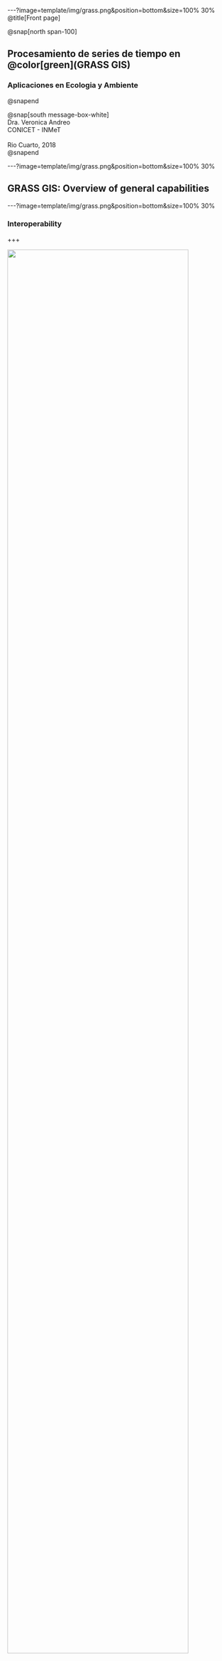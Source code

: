 ---?image=template/img/grass.png&position=bottom&size=100% 30%
@title[Front page]

@snap[north span-100]
<br>
<h2>Procesamiento de series de tiempo en @color[green](GRASS GIS)</h2>
<h3>Aplicaciones en Ecologia y Ambiente</h3>
@snapend

@snap[south message-box-white]
<br>Dra. Veronica Andreo<br>CONICET - INMeT<br><br>Rio Cuarto, 2018<br>
@snapend

---?image=template/img/grass.png&position=bottom&size=100% 30%

## GRASS GIS: Overview of general capabilities

---?image=template/img/grass.png&position=bottom&size=100% 30%

### Interoperability

+++

<img src="assets/img/grass_database_vs_geodata.png" width="90%">

+++
@title[Import/Export]

@snap[north span-100]
Modules for import/export of raster maps
@snapend

@snap[west span-50]
<img src="assets/img/File_raster_import.png">
@snapend

@snap[east span-50]
<img src="assets/img/File_raster_export.png">
@snapend

---?image=template/img/grass.png&position=bottom&size=100% 30%

### Raster data processing

+++

@snap[north span-100]
Raster menu
@snapend

@snap[west span-50]
<br>
<img src="assets/img/Raster_menu.png">
@snapend

@snap[east span-50]
Most of these will work with:
@ul[](false)
- Raster data: DEM, land cover, climatic maps...
- Imagery data: Landsat, MODIS, SPOT, QuickBird...
@ulend
@snapend

@snap[south span-100]
[Raster processing](https://grass.osgeo.org/grass74/manuals/rasterintro.html) manual
@snapend

+++

@snap[north span-100]
Resampling
@snapend

@snap[west span-50]
<img src="assets/img/Raster_resample_options.png">
@snapend

@snap[east span-50]
@ul[](false)
- [r.resamp.interp](https://grass.osgeo.org/grass74/manuals/r.resamp.interp.html): Resamples raster map to a finer grid using interpolation (nearest, bilinear, bicubic)
- [r.resamp.stats](https://grass.osgeo.org/grass74/manuals/r.resamp.stats.html): Resamples raster map layers to a coarser grid using aggregation
@ulend
@snapend

+++

@snap[north span-100]
Raster overlay
@snapend

@snap[west span-50]
<img src="assets/img/Raster_overlay_options.png">
<br>
<img src="assets/img/r_patch.png">
@snapend

@snap[east span-50]
@ul[](false)
- [r.series](https://grass.osgeo.org/grass74/manuals/r.series.html): Allows to aggregate a list of maps with different methods, i.e., average, min, max, etc.
- [r.patch](https://grass.osgeo.org/grass74/manuals/r.patch.html): Creates a composite raster map using category values from one (or more) map(s) to fill in areas of "no data" in another map
@ulend
@snapend

+++

@snap[north span-100]
Hydrological modeling
@snapend

@snap[west span-50]
<img src="assets/img/Raster_hydro.png">
@snapend

@snap[east span-50]
@size[20px](... plus several other add-ons, for example:)

<img src="assets/img/r_stream_addons.jpg">

<a href="https://doi.org/10.1016/j.cageo.2011.03.003">Jasiewics and Metz, 2011</a>
@snapend

+++

@snap[north span-100]
Landscape analysis
@snapend

@snap[west span-40]
<img src="assets/img/Raster_landscape.png">
@snapend

@snap[east span-60]
@size[20px](... plus several add-ons for "patch analysis")

<img src="assets/img/Raster_r_pi_addons.png">

<a href="https://doi.org/10.1111/2041-210X.12827">Wegman et al., 2017</a>
@snapend

---?image=template/img/grass.png&position=bottom&size=100% 30%

### Satellite imagery processing

+++

@snap[north span-100]
Imagery menu
@snapend

@snap[west span-40]
<img src="assets/img/Imagery_menu.png">
@snapend

@snap[east span-60]
<img src="assets/img/Imaging-Spectroscopy-Concept.png">
@snapend

@snap[south span-100]
[Image processing](https://grass.osgeo.org/grass74/manuals/imageryintro.html) manual
@snapend

+++

@snap[north span-100]
Manage colors
@snapend

@snap[west span-50]
<img src="assets/img/Imagery_colors.png">
<br><br><br>
@snapend

@snap[east span-50]
@size[20px](<a href="https://grass.osgeo.org/grass74/manuals/i.colors.enhance.html">i.colors.enhance</a>)

<img src="assets/img/i_colors_enhance.jpg" width="85%">
@snapend

+++

@snap[north span-100]
Imagery transformations
@snapend

@snap[west span-40]
<img src="assets/img/Imagery_transform.png">
@snapend

@snap[east span-60]
@ul[](false)
- [i.pca](https://grass.osgeo.org/grass74/manuals/i.pca.html): Principal components analysis
- [i.fft](https://grass.osgeo.org/grass74/manuals/i.fft.html): Fast Fourier Transform
- [i.pansharpen](https://grass.osgeo.org/grass74/manuals/i.pansharpen.html): Image fusion algorithms to sharpen multispectral with high-res panchromatic channels
@ulend
@snapend

+++

@snap[north span-100]
Classification and Segmentation
@snapend

@snap[west span-50]
<img src="assets/img/Imagery_classification.png">

@ul[](false)
- Supervised (maxlik, smap)
- Unsupervised
- Segmentation
@ulend
@snapend

@snap[east span-50]
... plus many add-ons: 
@ul[](false)
- r.learn.ml 
- i.segment.\*
- i.superpixels.slic
- i.ann.\*
- and more...
@ulend
@snapend

@snap[south span-100]
cite M. Lennert papers and OBIA examples
@snapend

+++

@snap[north span-100]
Generic RS tools and tools for specific sensors
@snapend

@snap[west span-60]
<img src="assets/img/Imagery_satellite_especif_tools.png">
<br>
@size[20px](... plus add-ons for MODIS, Sentinel2, Landsat, SRTM, GPM, etc.)
@snapend

@snap[east span-40]
<img src="assets/img/i_atcorr_B02_atcorr.png" width="85%">

@size[20px](Sentinel-2A Band 02 after atmospheric correction)
@snapend

+++

@snap[north span-100]
RS derived products
@snapend

@snap[west span-50]
<img src="assets/img/Imagery_products.png">
@snapend

@snap[east span-50]
Add-ons: 
@ul[](false)
- [i.wi](https://grass.osgeo.org/grass74/manuals/addons/i.wi.html)
- [i.lswt](https://grass.osgeo.org/grass74/manuals/addons/i.lswt.html)
- [i.landsat8.swlst](https://grass.osgeo.org/grass74/manuals/addons/i.landsat8.swlst.html)
- [i.rh](https://grass.osgeo.org/grass74/manuals/addons/i.rh.html)
- [i.water](https://grass.osgeo.org/grass74/manuals/addons/i.water.html)
@ulend
@snapend

+++

@snap[north span-100]
Evapotranspiration
@snapend

@snap[west span-50]
<img src="assets/img/Imagery_ET.png">
@snapend

@snap[east span-50]
... and in add-ons
@snapend

---?image=template/img/grass.png&position=bottom&size=100% 30%

### 3D raster processing

+++

@snap[west span-50]
<img src="assets/img/3D_raster_menu.png">
@snapend

@snap[east span-50]
<img src="assets/img/raster3d_layout.png">
<br>
@size[20px](3D raster coordinate system and internal tile layout)
@snapend

@snap[south span-100]
[3D raster processing](https://grass.osgeo.org/grass74/manuals/raster3dintro.html) manual
@snapend

---?image=template/img/grass.png&position=bottom&size=100% 30%

### Vector data processing

+++

@snap[north span-100]
Vector menu
@snapend

@snap[west span-50]
<img src="assets/img/Vector_menu.png">
@snapend

@snap[east span-50]
<img src="assets/img/vector_types.png">

@size[20px](Topological vector formats in GRASS GIS)
@snapend

@snap[south span-100]
[Vector processing](https://grass.osgeo.org/grass74/manuals/vectorintro.html) manual
@snapend

+++

@snap[north span-100]
Topology maintenance
@snapend

@snap[west span-50]
<img src="assets/img/Vector_topology_maint.png">
<br>
<img src="assets/img/v_clean.png" width="85%">
@snapend

@snap[east span-50]
<img src="assets/img/v_generalize_smooth.png"><br>
See also: [v.generalize](https://grasswiki.osgeo.org/wiki/V.generalize_tutorial) tutorial
@snapend

+++

@snap[north span-100]
Selection and overlaying
@snapend

@snap[west span-50]
<img src="assets/img/Vector_select.png">
<br><br>
<img src="assets/img/Vector_overlay.png">
@snapend

@snap[east span-50]
<img src="assets/img/v_select_op_touches.png" width="60%">
<br>
<img src="assets/img/v_overlay_op_not.png" width="60%">
@snapend

+++
@snap[north span-100]
Network analysis
@snapend

@snap[west span-50]
<img src="assets/img/Vector_network_analysis.png">
@snapend

@snap[east span-50]
<img src="assets/img/v_net_distance.png">
@snapend

+++

@snap[west span-50]
Report and stats
<br><br>
<img src="assets/img/Vector_report_stats.png">

<img src="assets/img/v_univar.png">
@snapend

@snap[east span-50]
Update attributes

<img src="assets/img/Vector_update_attr.png">

<img src="assets/img/v_rast_stats.png">
@snapend

---?image=template/img/grass.png&position=bottom&size=100% 30%

### Database management

+++

@snap[north-west span-50]
<img src="assets/img/DB_menu.png">
@snapend

@snap[south-west span-50]
<img src="assets/img/db_execute.png">
@snapend

@snap[east span-50]
<img src="assets/img/vector_db_connections.png">
@snapend

---?image=template/img/grass.png&position=bottom&size=100% 30%

### Temporal data processing

+++

<img src="assets/img/Temporal_menu.png" width="50%">

We'll see this in more detail on Thursday @fa[smile-o fa-spin text-green]

+++

<img src="assets/img/tgrass_flowchart.png" width=80%>

---?image=template/img/grass.png&position=bottom&size=100% 30%

### Graphical modeler

+++

@snap[north span-100]
Flowchart view plus Python translation
@snapend

@snap[west span-50]
<img src="assets/img/graphical_modeller.png">
@snapend 

@snap[east span-50]
<img src="assets/img/graphical_modeller_python.png" width="90%">
@snapend

@snap[south span-100]
See [g.gui.gmodeler](https://grass.osgeo.org/grass74/manuals/wxGUI.gmodeler.html) manual page for further details.
@snapend

---?image=template/img/grass.png&position=bottom&size=100% 30%

### Visualization tools

+++

Map display: console tab

<img src="assets/img/map_display_and_gui_console.png" width="85%">

+++

Map display: data tab

<img src="assets/img/map_display_and_data_tab.png" width="85%">

+++

Map display: 3D view

<img src="assets/img/3d_view.png" width="85%">

+++

@snap[north span-100]
Wx-monitors
@snapend

@snap[west span-40]
Run in the terminal:
<br>
```
d.mon wx0
d.rast map=elevation
d.vect map=roadsmajor
```
<br>
@snapend

@snap[east span-60]
<img src="assets/img/wx_monitor.png" width="90%">
@snapend

@snap[south span-100]
@size[24px](The wx-monitors have the same **buttons** than the main Map Display in the GUI)
@snapend

+++

Map-swipe

<img src="assets/img/map_swipe.png" width="60%">

@snap[south span-100]
[g.gui.mapswipe](https://grass.osgeo.org/grass74/manuals/g.gui.mapswipe.html)
@snapend

+++

Animation tool

<img src="assets/img/lsat5_animation.gif" width="70%">

@snap[south span-100]
[g.gui.animation](https://grass.osgeo.org/grass74/manuals/g.gui.animation.html)
@snapend

---?image=template/img/grass.png&position=bottom&size=100% 30%

### Cartographic composer

+++

<img src="assets/img/cartographic_comp_draft.png" width="60%">

@snap[south span-100]
[g.gui.psmap](https://grass.osgeo.org/grass77/manuals/g.gui.psmap.html)
@snapend
+++

Export as .ps .eps or .pdf

<img src="assets/img/elevation.png" width="60%">

+++?code=code/elevation.psmap

@snap[north-east template-note text-gray]
Example of a .psmap file to automatize cartographic composition
@snapend

@[19](raster map)
@[21-29](vector of areas)
@[30-40](vector of lines)
@[41-49](color table, i.e., raster legend)
@[50-57](vector legend)
@[58-67](scale bar)

---?image=template/img/grass.png&position=bottom&size=100% 30%

### Add-ons

+++

Some other cool add-ons:

- [i.modis](https://grass.osgeo.org/grass74/manuals/addons/i.modis.html)
- [i.sentinel](https://grass.osgeo.org/grass74/manuals/addons/i.sentinel.html)
- [r.learn.ml](https://grass.osgeo.org/grass74/manuals/addons/r.learn.ml.html)
- [r.hants](https://grass.osgeo.org/grass74/manuals/addons/r.hants.html)
- [r.seasons](https://grass.osgeo.org/grass74/manuals/addons/r.seasons.html)
- [r.bioclim](https://grass.osgeo.org/grass74/manuals/addons/r.bioclim.html)

@size[24px](Don't forget to check <br> <a href="https://grass.osgeo.org/grass74/manuals/addons/">https://grass.osgeo.org/grass74/manuals/addons/</a><br>from time to time @fa[grin #8EA33B])

--- 

**Thanks for your attention!!**

![GRASS GIS logo](assets/img/grass_logo_alphab.png)

---

@snap[north span-90]
<br><br><br>
Move on to: 
<br>
[Raster data processing](https://gitpitch.com/veroandreo/curso-grass-gis-rioiv/master?p=slides/03_raster&grs=gitlab#/)
@snapend

@snap[south span-50]
@size[18px](Presentation powered by)
<br>
<a href="https://gitpitch.com/">
<img src="assets/img/gitpitch_logo.png" width="20%"></a>
@snapend

<!--- <p><span class="slide-title">Flowchart view plus Python translation</span></p> --->